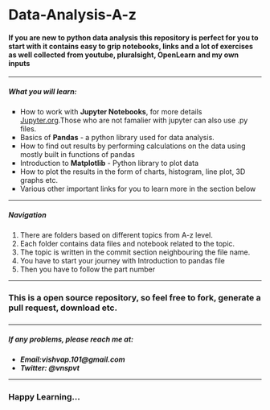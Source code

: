 # Data-Analysis-A-z
<h4>If you are new to python data analysis this repository is perfect for you to start with it contains easy to grip notebooks, links and a lot of exercises as well collected from <b>youtube, pluralsight, OpenLearn</b> and my own inputs</h4>
<hr/>
<h5>What you will learn:</h5>
<ul type="square">
  <li>How to work with <b>Jupyter Notebooks</b>, for more details <a href="https://jupyter.org/documentation" target="_blank">Jupyter.org</a>.Those who are not famalier with jupyter can also use .py files.</li>
  <li>Basics of <b>Pandas</b> - a python library used for data analysis.</li>
  <li>How to find out results by performing calculations on the data using mostly built in functions of pandas</li>
  <li>Introduction to <b>Matplotlib</b> - Python library to plot data</li>
  <li>How to plot the results in the form of charts, histogram, line plot, 3D graphs etc.</li>
  <li>Various other important links for you to learn more in the section below</li>
</ul>
<hr/>
<h5>Navigation</h5>
<ol>
  <li>There are folders based on different topics from A-z level.</li>
  <li>Each folder contains data files and notebook related to the topic.</li>
  <li>The topic is written in the commit section neighbouring the file name.</li>
  <li>You have to start your journey with Introduction to pandas file</li>
  <li>Then you have to follow the part number</li>
</ol>
<hr/>
<h3>This is a open source repository, so feel free to fork, generate a pull request, download etc.<h3>
<hr/>
<h5>If any problems, please reach me at:<h5>
<ul>
  <li><strong>Email:</strong>vishvap.101@gmail.com</li>
  <li><strong>Twitter:</strong> @vnspvt</li>
</ul>
<hr/>
<h3>Happy Learning...</h3>
